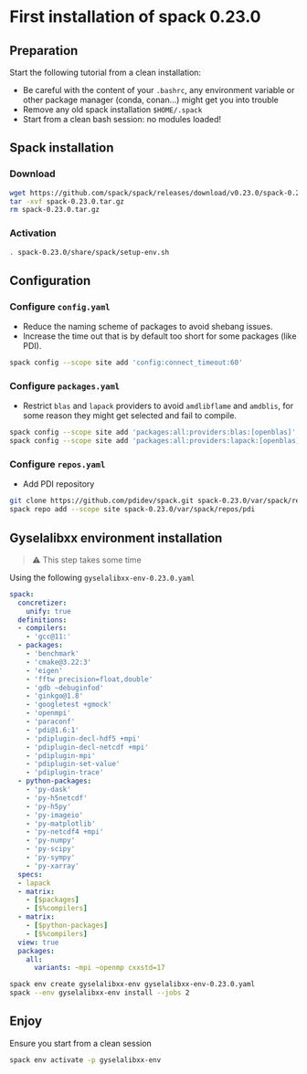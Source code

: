 # First installation of spack 0.23.0

## Preparation

Start the following tutorial from a clean installation:

- Be careful with the content of your `.bashrc`, any environment variable or other package manager (conda, conan...) might get you into trouble
- Remove any old spack installation `$HOME/.spack`
- Start from a clean bash session: no modules loaded!

## Spack installation

### Download

```bash
wget https://github.com/spack/spack/releases/download/v0.23.0/spack-0.23.0.tar.gz
tar -xvf spack-0.23.0.tar.gz
rm spack-0.23.0.tar.gz
```

### Activation

```bash
. spack-0.23.0/share/spack/setup-env.sh
```

## Configuration

### Configure `config.yaml`

- Reduce the naming scheme of packages to avoid shebang issues.
- Increase the time out that is by default too short for some packages (like PDI).

```bash
spack config --scope site add 'config:connect_timeout:60'
```

### Configure `packages.yaml`

- Restrict `blas` and `lapack` providers to avoid `amdlibflame` and `amdblis`, for some reason they might get selected and fail to compile.

```bash
spack config --scope site add 'packages:all:providers:blas:[openblas]'
spack config --scope site add 'packages:all:providers:lapack:[openblas]'
```

### Configure `repos.yaml`

- Add PDI repository

```bash
git clone https://github.com/pdidev/spack.git spack-0.23.0/var/spack/repos/pdi
spack repo add --scope site spack-0.23.0/var/spack/repos/pdi
```

## Gyselalibxx environment installation

> :warning: This step takes some time

Using the following `gyselalibxx-env-0.23.0.yaml`

```yaml
spack:
  concretizer:
    unify: true
  definitions:
  - compilers:
    - 'gcc@11:'
  - packages:
    - 'benchmark'
    - 'cmake@3.22:3'
    - 'eigen'
    - 'fftw precision=float,double'
    - 'gdb ~debuginfod'
    - 'ginkgo@1.8'
    - 'googletest +gmock'
    - 'openmpi'
    - 'paraconf'
    - 'pdi@1.6:1'
    - 'pdiplugin-decl-hdf5 +mpi'
    - 'pdiplugin-decl-netcdf +mpi'
    - 'pdiplugin-mpi'
    - 'pdiplugin-set-value'
    - 'pdiplugin-trace'
  - python-packages:
    - 'py-dask'
    - 'py-h5netcdf'
    - 'py-h5py'
    - 'py-imageio'
    - 'py-matplotlib'
    - 'py-netcdf4 +mpi'
    - 'py-numpy'
    - 'py-scipy'
    - 'py-sympy'
    - 'py-xarray'
  specs:
  - lapack
  - matrix:
    - [$packages]
    - [$%compilers]
  - matrix:
    - [$python-packages]
    - [$%compilers]
  view: true
  packages:
    all:
      variants: ~mpi ~openmp cxxstd=17
```

```bash
spack env create gyselalibxx-env gyselalibxx-env-0.23.0.yaml
spack --env gyselalibxx-env install --jobs 2
```

## Enjoy

Ensure you start from a clean session

```bash
spack env activate -p gyselalibxx-env
```
